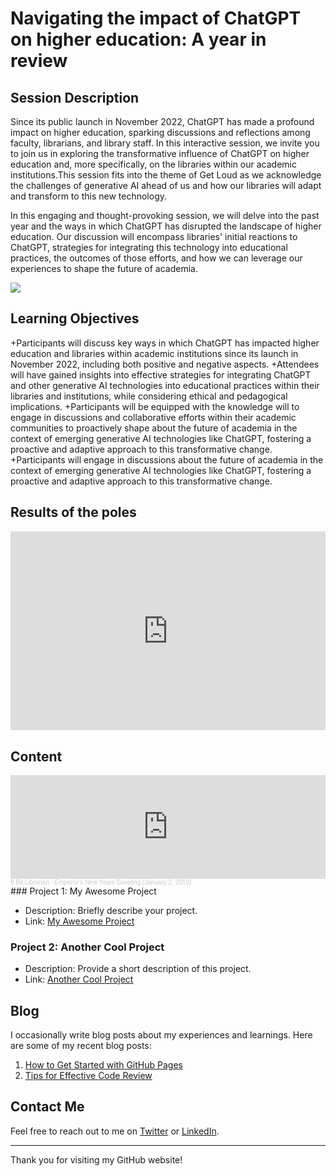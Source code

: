 # Navigating the impact of ChatGPT on higher education: A year in review
## Session Description

Since its public launch in November 2022, ChatGPT has made a profound impact on higher education, sparking discussions and reflections among faculty, librarians, and library staff. In this interactive session, we invite you to join us in exploring the transformative influence of ChatGPT on higher education and, more specifically, on the libraries within our academic institutions.This session fits into the theme of Get Loud as we acknowledge the challenges of generative AI ahead of us and how our libraries will adapt and transform to this new technology. 

In this engaging and thought-provoking session, we will delve into the past year and the ways in which ChatGPT has disrupted the landscape of higher education. Our discussion will encompass libraries' initial reactions to ChatGPT, strategies for integrating this technology into educational practices, the outcomes of those efforts, and how we can leverage our experiences to shape the future of academia.

<img src="Images/Final Version.png">

## Learning Objectives

+Participants will discuss key ways in which ChatGPT has impacted higher education and libraries within academic institutions since its launch in November 2022, including both positive and negative aspects.
+Attendees will have gained insights into effective strategies for integrating ChatGPT and other generative AI technologies into educational practices within their libraries and institutions, while considering ethical and pedagogical implications.
+Participants will be equipped with the knowledge will to engage in discussions and collaborative efforts within their academic communities to proactively shape about the future of academia in the context of emerging generative AI technologies like ChatGPT, fostering a proactive and adaptive approach to this transformative change.
+Participants will engage in discussions about the future of academia in the context of emerging generative AI technologies like ChatGPT, fostering a proactive and adaptive approach to this transformative change.

## Results of the poles
<div style='position: relative; padding-bottom: 56.25%; padding-top: 35px; height: 0; overflow: hidden;'><iframe sandbox='allow-scripts allow-same-origin' allowfullscreen='true' allowtransparency='true' frameborder='0' height='315' src='https://www.mentimeter.com/app/presentation/blucum7jtyqkqew2udtdgczxgsosk645/embed' style='position: absolute; top: 0; left: 0; width: 100%; height: 100%;' width='420'></iframe></div>

## Content
<iframe width="100%" height="166" scrolling="no" frameborder="no" allow="autoplay" src="https://w.soundcloud.com/player/?url=https%3A//api.soundcloud.com/tracks/571724538&color=%23ff5500&auto_play=false&hide_related=false&show_comments=true&show_user=true&show_reposts=false&show_teaser=true"></iframe><div style="font-size: 10px; color: #cccccc;line-break: anywhere;word-break: normal;overflow: hidden;white-space: nowrap;text-overflow: ellipsis; font-family: Interstate,Lucida Grande,Lucida Sans Unicode,Lucida Sans,Garuda,Verdana,Tahoma,sans-serif;font-weight: 100;"><a href="https://soundcloud.com/user-384880107" title="8 Bit Librarian" target="_blank" style="color: #cccccc; text-decoration: none;">8 Bit Librarian</a> · <a href="https://soundcloud.com/user-384880107/emperors-new-years-greeting" title="Emperor’s New Years Greeting (January 2, 2019)" target="_blank" style="color: #cccccc; text-decoration: none;">Emperor’s New Years Greeting (January 2, 2019)</a></div>
### Project 1: My Awesome Project

- Description: Briefly describe your project.
- Link: [My Awesome Project](https://github.com/yourusername/my-awesome-project)

### Project 2: Another Cool Project

- Description: Provide a short description of this project.
- Link: [Another Cool Project](https://github.com/yourusername/another-cool-project)

## Blog

I occasionally write blog posts about my experiences and learnings. Here are some of my recent blog posts:

1. [How to Get Started with GitHub Pages](blog/how-to-get-started-with-github-pages.md)
2. [Tips for Effective Code Review](blog/tips-for-effective-code-review.md)

## Contact Me

Feel free to reach out to me on [Twitter](https://twitter.com/yourtwitterhandle) or [LinkedIn](https://www.linkedin.com/in/yourlinkedinprofile).

---

Thank you for visiting my GitHub website!
